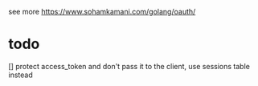 see more https://www.sohamkamani.com/golang/oauth/

todo
====
[] protect access_token and don't pass it to the client, use sessions table
instead
